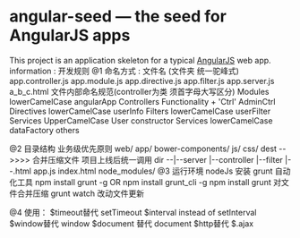 # angular-seed — the seed for AngularJS apps
This project is an application skeleton for a typical [AngularJS](http://angularjs.org/) web app.
information :
 开发规则
@1 命名方式 :
  文件名 (文件夹  统一驼峰式)
       app.controller.js
       app.module.js
       app.directive.js
       app.filter.js
       app.server.js
       a_b_c.html
   文件内部命名规范(controller为类 须首字母大写区分)
       Modules 	lowerCamelCase 	angularApp
       Controllers 	Functionality + 'Ctrl' 	AdminCtrl
       Directives 	lowerCamelCase 	userInfo
       Filters 	lowerCamelCase 	userFilter
       Services 	UpperCamelCase 	User 	constructor
       Services 	lowerCamelCase 	dataFactory 	others

@2 目录结构 业务级优先原则
  web/
      app/
          bower-components/
          js/
          css/
          dest  -->>>> 合并压缩文件  项目上线后统一调用
          dir --|--server
                |--controller
                |--filter
                |--.html
          app.js
          index.html
      node_modules/
@3 运行环境 nodeJs
 安装  grunt   自动化工具
     npm install grunt -g  OR
     npm install grunt_cli -g
  npm install
  grunt 对文件合并压缩
  grunt watch 改动文件更新

@4 使用：
   $timeout替代 setTimeout
   $interval instead of setInterval
   $window替代 window
   $document 替代 document
   $http替代 $.ajax

